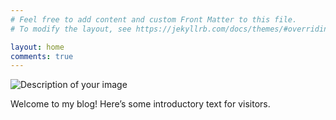 ```yaml
---
# Feel free to add content and custom Front Matter to this file.
# To modify the layout, see https://jekyllrb.com/docs/themes/#overriding-theme-defaults

layout: home
comments: true
---
```

![Description of your image](/assets/images/mirror.png)

Welcome to my blog! Here’s some introductory text for visitors.